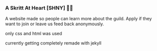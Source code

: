 ### A Skritt At Heart [SHNY] 💎🐀

A website made so people can learn more about the guild.
Apply if they want to join or leave us feed back anonymously.

only css and html was used

currently getting completely remade with jekyll
